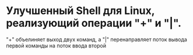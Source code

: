 <h1>Улучшенный Shell для Linux, реализующий операции "+" и "|".</h1><p>
"+" объелиняет выход двух команд, а "|" перенаправляет поток вывода первой команды на поток ввода второй
